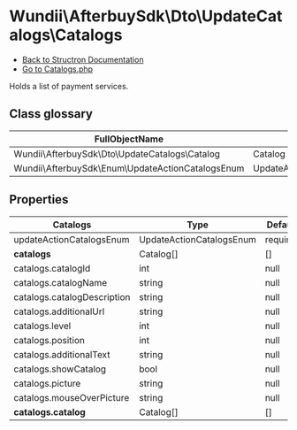 # Wundii\AfterbuySdk\Dto\UpdateCatalogs\Catalogs
- [Back to Structron Documentation](./../_Structron.md)
- [Go to Catalogs.php](./../../src/Dto/UpdateCatalogs/Catalogs.php)

Holds a list of payment services.

## Class glossary
| FullObjectName | Object |
| -------------- | ------ |
| Wundii\AfterbuySdk\Dto\UpdateCatalogs\Catalog | Catalog |
| Wundii\AfterbuySdk\Enum\UpdateActionCatalogsEnum | UpdateActionCatalogsEnum |

## Properties
| Catalogs                    | Type                     | Default  | Description |
| --------------------------- | ------------------------ | -------- | ----------- |
| updateActionCatalogsEnum    | UpdateActionCatalogsEnum | required |             |
| **catalogs**                | Catalog[]                | []       |             |
| catalogs.catalogId          | int                      | null     |             |
| catalogs.catalogName        | string                   | null     |             |
| catalogs.catalogDescription | string                   | null     |             |
| catalogs.additionalUrl      | string                   | null     |             |
| catalogs.level              | int                      | null     |             |
| catalogs.position           | int                      | null     |             |
| catalogs.additionalText     | string                   | null     |             |
| catalogs.showCatalog        | bool                     | null     |             |
| catalogs.picture            | string                   | null     |             |
| catalogs.mouseOverPicture   | string                   | null     |             |
| **catalogs.catalog**        | Catalog[]                | []       |             |
